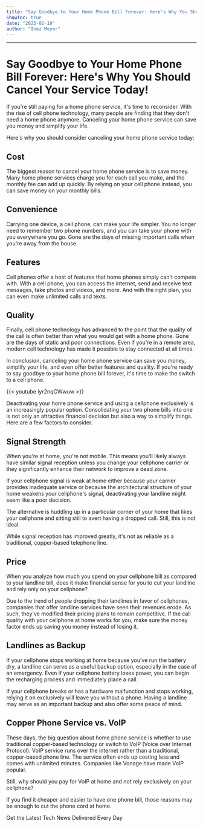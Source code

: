 ```yaml
---
title: "Say Goodbye to Your Home Phone Bill Forever: Here's Why You Should Cancel Your Service Today!"
ShowToc: true 
date: "2023-02-19"
author: "Inez Meyer"
---
```

*****
# Say Goodbye to Your Home Phone Bill Forever: Here's Why You Should Cancel Your Service Today!

If you're still paying for a home phone service, it's time to reconsider. With the rise of cell phone technology, many people are finding that they don't need a home phone anymore. Canceling your home phone service can save you money and simplify your life.

Here's why you should consider canceling your home phone service today:

## Cost

The biggest reason to cancel your home phone service is to save money. Many home phone services charge you for each call you make, and the monthly fee can add up quickly. By relying on your cell phone instead, you can save money on your monthly bills.

## Convenience

Carrying one device, a cell phone, can make your life simpler. You no longer need to remember two phone numbers, and you can take your phone with you everywhere you go. Gone are the days of missing important calls when you're away from the house.

## Features

Cell phones offer a host of features that home phones simply can't compete with. With a cell phone, you can access the internet, send and receive text messages, take photos and videos, and more. And with the right plan, you can even make unlimited calls and texts.

## Quality

Finally, cell phone technology has advanced to the point that the quality of the call is often better than what you would get with a home phone. Gone are the days of static and poor connections. Even if you're in a remote area, modern cell technology has made it possible to stay connected at all times.

In conclusion, canceling your home phone service can save you money, simplify your life, and even offer better features and quality. If you're ready to say goodbye to your home phone bill forever, it's time to make the switch to a cell phone.

{{< youtube iyr2nqCWwuw >}} 




Deactivating your home phone service and using a cellphone exclusively is an increasingly popular option. Consolidating your two phone bills into one is not only an attractive financial decision but also a way to simplify things. Here are a few factors to consider.

 
##   Signal Strength  
 

When you're at home, you're not mobile. This means you'll likely always have similar signal reception unless you change your cellphone carrier or they significantly enhance their network to improve a dead zone.

 

If your cellphone signal is weak at home either because your carrier provides inadequate service or because the architectural structure of your home weakens your cellphone's signal, deactivating your landline might seem like a poor decision.

 

The alternative is huddling up in a particular corner of your home that likes your cellphone and sitting still to avert having a dropped call. Still, this is not ideal.

 

While signal reception has improved greatly, it's not as reliable as a traditional, copper-based telephone line.

 
##   Price  
 

When you analyze how much you spend on your cellphone bill as compared to your landline bill, does it make financial sense for you to cut your landline and rely only on your cellphone?

 

Due to the trend of people dropping their landlines in favor of cellphones, companies that offer landline services have seen their revenues erode. As such, they've modified their pricing plans to remain competitive. If the call quality with your cellphone at home works for you, make sure the money factor ends up saving you money instead of losing it.

 
##   Landlines as Backup  
 

If your cellphone stops working at home because you've run the battery dry, a landline can serve as a useful backup option, especially in the case of an emergency. Even if your cellphone battery loses power, you can begin the recharging process and immediately place a call.

 

If your cellphone breaks or has a hardware malfunction and stops working, relying it on exclusively will leave you without a phone. Having a landline may serve as an important backup and also offer some peace of mind.

 
##   Copper Phone Service vs. VoIP  
 

These days, the big question about home phone service is whether to use traditional copper-based technology or switch to VoIP (Voice over Internet Protocol). VoIP service runs over the internet rather than a traditional, copper-based phone line. The service often ends up costing less and comes with unlimited minutes. Companies like Vonage have made VoIP popular.

 

Still, why should you pay for VoIP at home and not rely exclusively on your cellphone?

 

If you find it cheaper and easier to have one phone bill, those reasons may be enough to cut the phone cord at home.

 

Get the Latest Tech News Delivered Every Day




